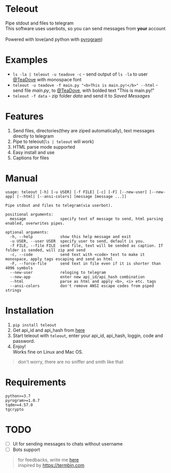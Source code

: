 # Teleout
Pipe stdout and files to telegram<br>
This software uses userbots, so you can send messages from **your** account<br><br>
Powered with love(and python with [pyrogram](https://github.com/pyrogram/pyrogram))

# Examples
- `ls -la | teleout -u teadove -c` - send output of `ls -la` to user [@TeaDove](https://t.me/teadove) with monospace font
- `teleout -u teadove -f main.py "<b>This is main.py!</b>" --html` - send file *main.py*, to [@TeaDove](https://t.me/teadove), with bolded text "This is main.py!"
- `teleout -f data` - zip folder *data* and send it to *Saved Messages*

# Features
1. Send files, directories(they are ziped automatically), text messages directly to telegram
2. Pipe to teleout(`ls | teleout` will work)
3. HTML parse mode supported
4. Easy install and use
5. Captions for files

<!-- ![Example](https://user-images.githubusercontent.com/12380279/114037653-d8ca2500-9889-11eb-9950-13fa22cb7906.mp4) -->

# Manual
```                                                                    
usage: teleout [-h] [-u USER] [-f FILE] [-c] [-F] [--new-user] [--new-app] [--html] [--ansi-colors] [message [message ...]]

Pipe stdout and files to telegram(via userbot).

positional arguments:
  message               specify text of message to send, html parsing enabled, overwrites pipes.

optional arguments:
  -h, --help            show this help message and exit
  -u USER, --user USER  specify user to send, default is you.
  -f FILE, --file FILE  send file, text will be sended as caption. If folder is sended, will zip and send
  -c, --code            send text with <code> text to make it monospace, apply tags escaping and send as html
  -F, --force-file      send text in file even if it is shorter than 4096 symbols
  --new-user            reloging to telegram
  --new-app             enter new api_id/api_hash combination
  --html                parse as html and apply <b>, <i> etc. tags
  --ansi-colors         don't remove ANSI escape codes from piped strings
```

# Installation
1. ```pip install teleout```
2. Get api\_id and api\_hash from [here](https://my.telegram.org/auth?to=apps)
3. Start teleout with `teleout`, enter your api\_id, api\_hash, loggin, code and password.
5. Enjoy!<br>
Works fine on Linux and Mac OS. 
> don't worry, there are no sniffer and smth like that

# Requirements
```
python>=3.7
pyrogram>=1.0.7
tqdm>=4.57.0
tgcrypto
```
# TODO
- [ ] UI for sending messages to chats without username
- [ ] Bots support

> for feedbacks, write me [here](https://t.me/teas_feedbacks_bot)<br>
inspired by https://termbin.com
